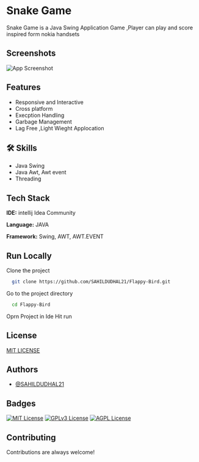 # Snake Game

Snake Game is a Java Swing Application Game ,Player can play and score
inspired form nokia handsets




## Screenshots

![App Screenshot]()


## Features

- Responsive and Interactive 
- Cross platform
- Execption Handling
- Garbage Management
- Lag Free ,Light Wieght Applocation


## 🛠 Skills

- Java Swing 
- Java Awt, Awt event
- Threading

         



## Tech Stack

**IDE:** intellij Idea Community 

**Language:** JAVA

**Framework:** Swing, AWT, AWT.EVENT


## Run Locally

Clone the project

```bash
  git clone https://github.com/SAHILDUDHAL21/Flappy-Bird.git
```

Go to the project directory

```bash
  cd Flappy-Bird
```

Oprn Project in Ide Hit run 


## License

[MIT LICENSE](https://github.com/SAHILDUDHAL21/Snake-Game/blob/main/License)


## Authors

- [@SAHILDUDHAL21](https://www.github.com/SAHILDUDHAL21)


## Badges


[![MIT License](https://img.shields.io/badge/License-MIT-green.svg)](https://choosealicense.com/licenses/mit/)
[![GPLv3 License](https://img.shields.io/badge/License-GPL%20v3-yellow.svg)](https://opensource.org/licenses/)
[![AGPL License](https://img.shields.io/badge/license-AGPL-blue.svg)](http://www.gnu.org/licenses/agpl-3.0)


## Contributing

Contributions are always welcome!






